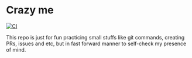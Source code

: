 # Crazy me
[![CI](https://github.com/DreamPearl/hello_universe/actions/workflows/ci.yml/badge.svg)](https://github.com/DreamPearl/hello_universe/actions/workflows/ci.yml)

This repo is just for fun practicing small stuffs like git commands, creating PRs, issues and etc, but in fast forward manner to self-check my presence of mind.
